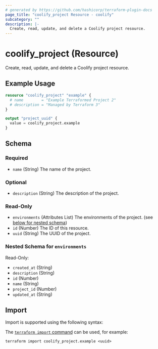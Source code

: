 ```yaml
---
# generated by https://github.com/hashicorp/terraform-plugin-docs
page_title: "coolify_project Resource - coolify"
subcategory: ""
description: |-
  Create, read, update, and delete a Coolify project resource.
---
```


# coolify_project (Resource)

Create, read, update, and delete a Coolify project resource.

## Example Usage

```terraform
resource "coolify_project" "example" {
  # name        = "Example Terraformed Project 2"
  # description = "Managed by Terraform 3"
}

output "project_uuid" {
  value = coolify_project.example
}
```

<!-- schema generated by tfplugindocs -->
## Schema

### Required

- `name` (String) The name of the project.

### Optional

- `description` (String) The description of the project.

### Read-Only

- `environments` (Attributes List) The environments of the project. (see [below for nested schema](#nestedatt--environments))
- `id` (Number) The ID of this resource.
- `uuid` (String) The UUID of the project.

<a id="nestedatt--environments"></a>
### Nested Schema for `environments`

Read-Only:

- `created_at` (String)
- `description` (String)
- `id` (Number)
- `name` (String)
- `project_id` (Number)
- `updated_at` (String)

## Import

Import is supported using the following syntax:

The [`terraform import` command](https://developer.hashicorp.com/terraform/cli/commands/import) can be used, for example:

```shell
terraform import coolify_project.example <uuid>
```
